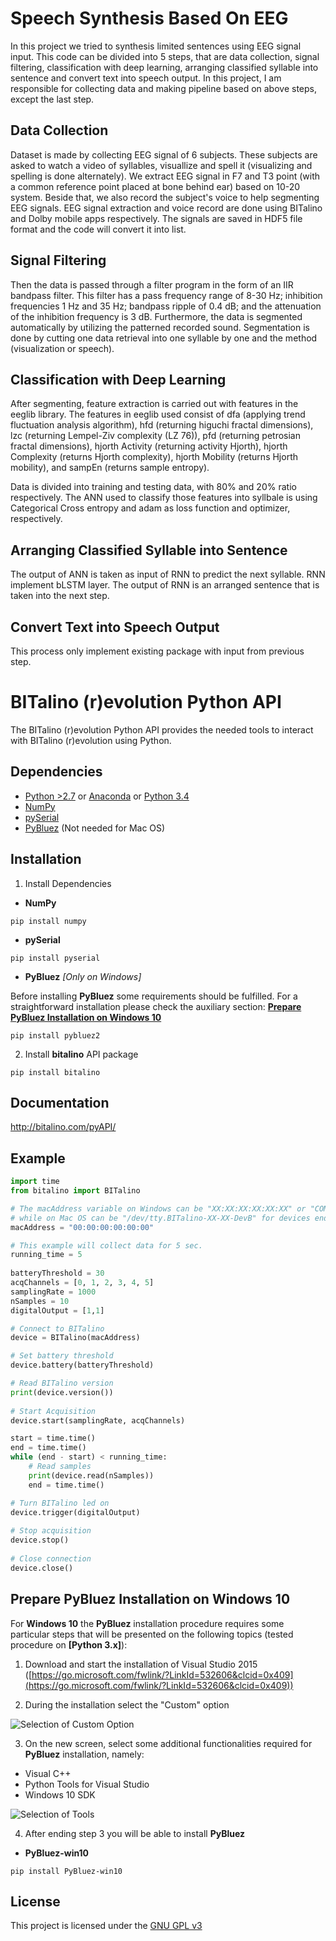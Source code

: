 # Speech Synthesis Based On EEG
In this project we tried to synthesis limited sentences using EEG signal input. This code can be divided into 5 steps, that are data collection, signal filtering, classification with deep learning, arranging classified syllable into sentence and convert text into speech output. In this project, I am responsible for collecting data and making pipeline based on above steps, except the last step.

## Data Collection
Dataset is made by collecting EEG signal of 6 subjects. These subjects are asked to watch a video of syllables, visuallize and spell it (visualizing and spelling is done alternately). We extract EEG signal in F7 and T3 point (with a common reference point placed at bone behind ear) based on 10-20 system. Beside that, we also record the subject's voice to help segmenting EEG signals. EEG signal extraction and voice record are done using BITalino and Dolby mobile apps respectively. The signals are saved in HDF5 file format and the code will convert it into list.

## Signal Filtering
Then the data is passed through a filter program in the form of an IIR bandpass filter. This filter has a pass frequency range of 8-30 Hz; inhibition frequencies 1 Hz and 35 Hz; bandpass ripple of 0.4 dB; and the attenuation of the inhibition frequency is 3 dB. Furthermore, the data is segmented automatically by utilizing the patterned recorded sound. Segmentation is done by cutting one data retrieval into one syllable by one and the method (visualization or speech).

## Classification with Deep Learning
After segmenting, feature extraction is carried out with features in the eeglib library. The features in eeglib used consist of dfa (applying trend fluctuation analysis algorithm), hfd (returning higuchi fractal dimensions), lzc (returning Lempel-Ziv complexity (LZ 76)), pfd (returning petrosian fractal dimensions), hjorth Activity (returning activity Hjorth), hjorth Complexity (returns Hjorth complexity), hjorth Mobility (returns Hjorth mobility), and sampEn (returns sample entropy).

Data is divided into training and testing data, with 80% and 20% ratio respectively. The ANN used to classify those features into syllbale is using Categorical Cross entropy and adam as loss function and optimizer, respectively.

## Arranging Classified Syllable into Sentence
The output of ANN is taken as input of RNN to predict the next syllable. RNN implement bLSTM layer. The output of RNN is an arranged sentence that is taken into the next step.

## Convert Text into Speech Output
This process only implement existing package with input from previous step.

# BITalino (r)evolution Python API
The BITalino (r)evolution Python API provides the needed tools to interact with BITalino (r)evolution using Python.

## Dependencies
* [Python >2.7](https://www.python.org/downloads/) or [Anaconda](https://www.continuum.io/downloads) or [Python 3.4](https://www.python.org/downloads/)
* [NumPy](https://pypi.python.org/pypi/numpy)
* [pySerial](https://pypi.python.org/pypi/pyserial)
* [PyBluez](https://pypi.python.org/pypi/PyBluez/) (Not needed for Mac OS)

## Installation
1. Install Dependencies
* **NumPy**
~~~
pip install numpy
~~~

* **pySerial**
~~~
pip install pyserial
~~~

* **PyBluez** *\[Only on Windows]*

Before installing **PyBluez** some requirements should be fulfilled. For a straightforward installation please check the auxiliary section: [**Prepare PyBluez Installation on Windows 10**](#prepare-pybluez-installation-on-windows-10)
~~~
pip install pybluez2
~~~

2. Install **bitalino** API package
~~~
pip install bitalino
~~~

## Documentation
http://bitalino.com/pyAPI/

## Example
~~~python
import time
from bitalino import BITalino

# The macAddress variable on Windows can be "XX:XX:XX:XX:XX:XX" or "COMX"
# while on Mac OS can be "/dev/tty.BITalino-XX-XX-DevB" for devices ending with the last 4 digits of the MAC address or "/dev/tty.BITalino-DevB" for the remaining
macAddress = "00:00:00:00:00:00"

# This example will collect data for 5 sec.
running_time = 5
    
batteryThreshold = 30
acqChannels = [0, 1, 2, 3, 4, 5]
samplingRate = 1000
nSamples = 10
digitalOutput = [1,1]

# Connect to BITalino
device = BITalino(macAddress)

# Set battery threshold
device.battery(batteryThreshold)

# Read BITalino version
print(device.version())
    
# Start Acquisition
device.start(samplingRate, acqChannels)

start = time.time()
end = time.time()
while (end - start) < running_time:
    # Read samples
    print(device.read(nSamples))
    end = time.time()

# Turn BITalino led on
device.trigger(digitalOutput)
    
# Stop acquisition
device.stop()
    
# Close connection
device.close()
~~~
## Prepare PyBluez Installation on Windows 10
For **Windows 10** the **PyBluez** installation procedure requires some particular steps that will be presented on the following topics (tested procedure on **\[Python 3.x]**):

1. Download and start the installation of Visual Studio 2015 ([https://go.microsoft.com/fwlink/?LinkId=532606&clcid=0x409](https://go.microsoft.com/fwlink/?LinkId=532606&clcid=0x409))

2. During the installation select the "Custom" option

![Selection of Custom Option](https://i.postimg.cc/vTcMxjpy/git-part1.png)

3. On the new screen, select some additional functionalities required for **PyBluez** installation, namely:
* Visual C++
* Python Tools for Visual Studio
* Windows 10 SDK

![Selection of Tools](https://i.postimg.cc/qqSrswT3/git-part2.png)

4. After ending step 3 you will be able to install **PyBluez**

* **PyBluez-win10**
~~~
pip install PyBluez-win10
~~~

## License
This project is licensed under the [GNU GPL v3](LICENSE.md)
